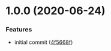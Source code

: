 # 1.0.0 (2020-06-24)


### Features

* initial commit ([4f5668f](https://github.com/mooyoul/cloudwatch-logs-actions/commit/4f5668f8f98708631863c7d5c0b8aefab4e995dc))
